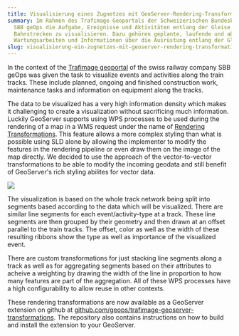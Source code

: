```yaml
---
title: Visualisierung eines Zugnetzes mit GeoServer-Rendering-Transformationen
summary: Im Rahmen des Trafimage Geoportals der Schweizerischen Bundesbahnen
  SBB geOps die Aufgabe, Ereignisse und Aktivitäten entlang der Gleise zu visualisieren.
  Bahnstrecken zu visualisieren. Dazu gehören geplante, laufende und abgeschlossene Bauarbeiten,
  Wartungsarbeiten und Informationen über die Ausrüstung entlang der Gleise.
slug: visualisierung-ein-zugnetzes-mit-geoserver-rendering-transformations
---
```

In the context of the [Trafimage geoportal](http://maps.trafimage.ch) of the swiss railway company SBB geOps was given the task to visualize events and activities along the train tracks. These include planned, ongoing and finished construction work, maintenance tasks and information on equipment along the tracks.

The data to be visualized has a very high information density which makes it challenging to create a visualization without sacrificing much information. Luckily GeoServer supports using WPS processes to be used during the rendering of a map in a WMS request under the name of [Rendering Transformations](http://docs.geoserver.org/stable/en/user/styling/sld-extensions/rendering-transform.html). This feature allows a more complex styling than what is possible using SLD alone by allowing the implementer to modify the features in the rendering pipeline or even draw them on the image of the map directly. We decided to use the approach of the vector-to-vector transformations to be able to modify the incoming geodata and still benefit of GeoServer's rich styling abilites for vector data.

![](/images/blog/visualizing-a-train-network-with-geoserver-rendering-transformations/blogbeitrag_rendertransformations_0.png)

The visualization is based on the whole track network being split into segments based according to the data which will be visualized. There are similar line segments for each event/activity-type at a track. These line segments are then grouped by their geometry and then drawn at an offset parallel to the train tracks. The offset, color as well as the width of these resulting ribbons show the type as well as importance of the visualized event.

There are custom transformations for just stacking line segments along a track as well as for aggregating segments based on their attributes to acheive a weighting by drawing the width of the line in proportion to how many features are part of the aggregation. All of these WPS processes have a high configurability to allow reuse in other contexts.

These rendering transformations are now available as a GeoServer extension on github at [github.com/geops/trafimage-geoserver-transformations](https://github.com/geops/trafimage-geoserver-transformations). The repository also contains instructions on how to build and install the extension to your GeoServer.